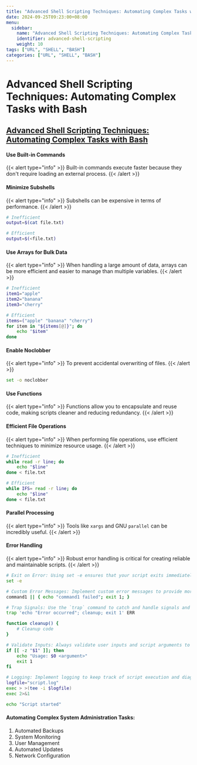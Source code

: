 ```yaml
---
title: "Advanced Shell Scripting Techniques: Automating Complex Tasks with Bash"
date: 2024-09-25T09:23:00+08:00
menu:
  sidebar:
    name: "Advanced Shell Scripting Techniques: Automating Complex Tasks with Bash"
    identifier: advanced-shell-scripting
    weight: 10
tags: ["URL", "SHELL", "BASH"]
categories: ["URL", "SHELL", "BASH"]
---
```


# Advanced Shell Scripting Techniques: Automating Complex Tasks with Bash

## [Advanced Shell Scripting Techniques: Automating Complex Tasks with Bash](https://omid.dev/2024/06/19/advanced-shell-scripting-techniques-automating-complex-tasks-with-bash/)

#### Use Built-in Commands

{{< alert type="info" >}}
Built-in commands execute faster because they don't require loading an external process.
{{< /alert >}}

#### Minimize Subshells

{{< alert type="info" >}}
Subshells can be expensive in terms of performance.
{{< /alert >}}

```bash
# Inefficient
output=$(cat file.txt)

# Efficient
output=$(<file.txt)
```

#### Use Arrays for Bulk Data

{{< alert type="info" >}}
When handling a large amount of data, arrays can be more efficient and easier to manage than multiple variables.
{{< /alert >}}

```bash
# Inefficient
item1="apple"
item2="banana"
item3="cherry"

# Efficient
items=("apple" "banana" "cherry")
for item in "${items[@]}"; do
    echo "$item"
done
```

#### Enable Noclobber

{{< alert type="info" >}}
To prevent accidental overwriting of files.
{{< /alert >}}

```bash
set -o noclobber
```

#### Use Functions

{{< alert type="info" >}}
Functions allow you to encapsulate and reuse code, making scripts cleaner and reducing redundancy.
{{< /alert >}}

#### Efficient File Operations

{{< alert type="info" >}}
When performing file operations, use efficient techniques to minimize resource usage.
{{< /alert >}}

```bash
# Inefficient
while read -r line; do
    echo "$line"
done < file.txt

# Efficient
while IFS= read -r line; do
    echo "$line"
done < file.txt
```

#### Parallel Processing

{{< alert type="info" >}}
Tools like `xargs` and GNU `parallel` can be incredibly useful.
{{< /alert >}}

#### Error Handling

{{< alert type="info" >}}
Robust error handling is critical for creating reliable and maintainable scripts.
{{< /alert >}}

```bash
# Exit on Error: Using set -e ensures that your script exits immediately if any command fails, preventing cascading errors.
set -e

# Custom Error Messages: Implement custom error messages to provide more context when something goes wrong.
command1 || { echo "command1 failed"; exit 1; }

# Trap Signals: Use the `trap` command to catch and handle signals and errors gracefully.
trap 'echo "Error occurred"; cleanup; exit 1' ERR

function cleanup() {
    # Cleanup code
}

# Validate Inputs: Always validate user inputs and script arguments to prevent unexpected behavior.
if [[ -z "$1" ]]; then
    echo "Usage: $0 <argument>"
    exit 1
fi

# Logging: Implement logging to keep track of script execution and diagnose issues.
logfile="script.log"
exec > >(tee -i $logfile)
exec 2>&1

echo "Script started"
```

#### Automating Complex System Administration Tasks:

1.  Automated Backups
2.  System Monitoring
3.  User Management
4.  Automated Updates
5.  Network Configuration
